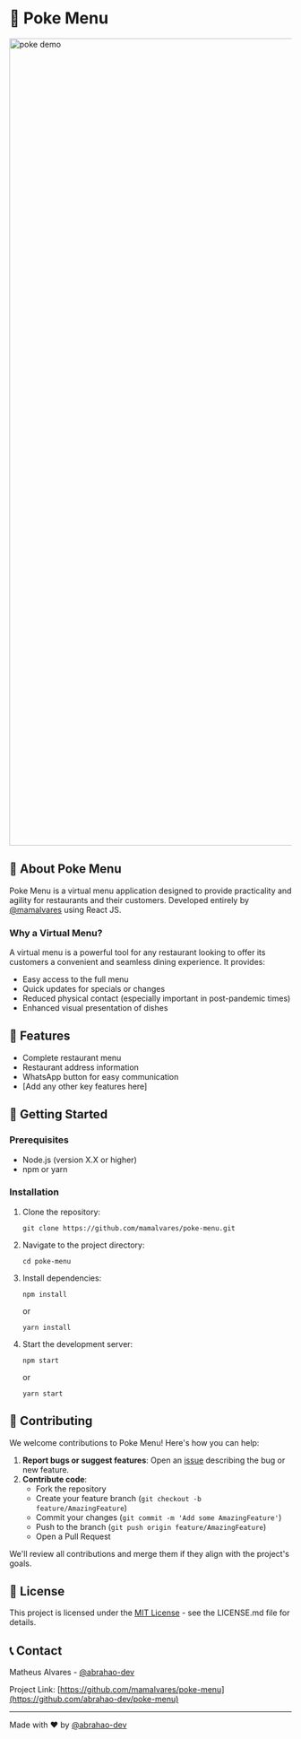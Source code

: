 # 🥗 Poke Menu

<img width="1440" alt="poke demo" src="https://user-images.githubusercontent.com/55765308/210568498-4fcdb1a3-e363-48f8-8b73-a5746e486e8b.png">

## 📖 About Poke Menu

Poke Menu is a virtual menu application designed to provide practicality and agility for restaurants and their customers. Developed entirely by [@mamalvares](https://github.com/mamalvares) using React JS.

### Why a Virtual Menu?

A virtual menu is a powerful tool for any restaurant looking to offer its customers a convenient and seamless dining experience. It provides:

- Easy access to the full menu
- Quick updates for specials or changes
- Reduced physical contact (especially important in post-pandemic times)
- Enhanced visual presentation of dishes

## 🌟 Features

- Complete restaurant menu
- Restaurant address information
- WhatsApp button for easy communication
- [Add any other key features here]

## 🚀 Getting Started

### Prerequisites

- Node.js (version X.X or higher)
- npm or yarn

### Installation

1. Clone the repository:
   ```
   git clone https://github.com/mamalvares/poke-menu.git
   ```
2. Navigate to the project directory:
   ```
   cd poke-menu
   ```
3. Install dependencies:
   ```
   npm install
   ```
   or
   ```
   yarn install
   ```
4. Start the development server:
   ```
   npm start
   ```
   or
   ```
   yarn start
   ```

## 🤝 Contributing

We welcome contributions to Poke Menu! Here's how you can help:

1. **Report bugs or suggest features**: Open an [issue](https://github.com/mamalvares/poke-menu/issues) describing the bug or new feature.
2. **Contribute code**: 
   - Fork the repository
   - Create your feature branch (`git checkout -b feature/AmazingFeature`)
   - Commit your changes (`git commit -m 'Add some AmazingFeature'`)
   - Push to the branch (`git push origin feature/AmazingFeature`)
   - Open a Pull Request

We'll review all contributions and merge them if they align with the project's goals.

## 📄 License

This project is licensed under the [MIT License](LICENSE.md) - see the LICENSE.md file for details.

## 📞 Contact

Matheus Alvares - [@abrahao-dev](https://github.com/abrahao-dev)

Project Link: [https://github.com/mamalvares/poke-menu](https://github.com/abrahao-dev/poke-menu)

---

Made with ❤️ by [@abrahao-dev](https://github.com/abrahao-dev)
